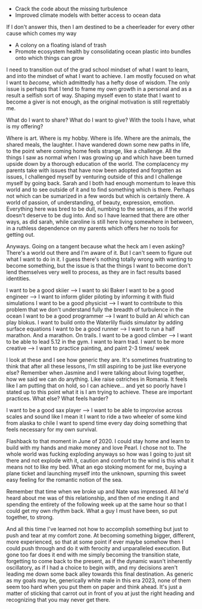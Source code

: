 - Crack the code about the missing turbulence
- Improved climate models with better access to ocean data

If I don't answer this, then I am destined to be a cheerleader for every other cause which comes my way

- A colony on a floating island of trash
- Promote ecosystem health by consolidating ocean plastic into bundles onto which things can grow

I need to transition out of the grad school mindset of what I want to learn, and into the mindset of what I want to achieve. I am mostly focused on what I want to *become*, which admittedly has a hefty dose of wisdom. The only issue is perhaps that I tend to frame my own growth in a personal and as a result a selfish sort of way. Shaping myself even to state that I want to become a giver is not enough, as the original motivation is still regrettably me. 

What do I want to share? What do I want to give? With the tools I have, what is my offering?

Where is art. Where is my hobby. Where is life. Where are the animals, the shared meals, the laughter. I have wandered down some new paths in life, to the point where coming home feels strange, like a challenge. All the things I saw as normal when I was growing up and which have been turned upside down by a thorough education of the world. The complacency my parents take with issues that have now been adopted and forgotten as issues, I challenged myself by venturing outside of this and I challenge myself by going back. Sarah and I both had enough momentum to leave this world and to see outside of it and to find something which is there. Perhaps not which can be sumarized in a few words but which is certainly there. A world of passion, of understanding, of beauty, expression, emotion. Everything here was bred to be dull, numbing to the senses, as if the world doesn't deserve to be dug into. And so I have learned that there are other ways, as did sarah, while caroline is still here living somewhere in between, in a ruthless dependence on my parents which offers her no tools for getting out. 

Anyways. Going on a tangent because what the heck am I even asking? There's a world out there and I'm aware of it. But I can't seem to figure out what I want to do in it. I guess there's nothing totally wrong with wanting to become something, but the issue is that the things I want to become don't lend themselves very well to process, as they are in fact results based identities.

I want to be a good skiier --> I want to ski Baker
I want to be a good engineer --> I want to inform glider piloting by informing it with fluid simulations
I want to be a good physicist --> I want to contribute to this problem that we don't understand fully the breadth of turbulence in the ocean
I want to be a good programmer --> I want to build an AI which can play blokus. I want to build onto the Waterlily fluids simulator by adding surface equations
I want to be a good runner --> I want to run a half marathon. And a marathon. On trails.
I want to be a good climber --> I want to be able to lead 5.12 in the gym. I want to learn trad.
I want to be more creative --> I want to practice painting, and paint 2-3 times/ week

I look at these and I see how generic they are. It's sometimes frustrating to think that after all these lessons, I'm still aspiring to be just like everyone else? Remember when Jasmine and I were talking about living together, how we said we can do anything. Like raise ostriches in Romania. It feels like I am putting that on hold, so I can achieve... and yet so poorly have I stated up to this point what it is I am trying to achieve. These are important practices. What else? What feels harder?

I want to be a good sax player --> I want to be able to improvise across scales and sound like I mean it
I want to ride a two wheeler of some kind from alaska to chile
I want to spend time every day doing something that feels necessary for my own survival. 

Flashback to that moment in June of 2020. I could stay home and learn to build with my hands and make money and love Pearl. I chose not to. The whole world was fucking exploding anyways so how was I going to just sit there and not explode with it, caution and comfort to the wind is this what it means not to like my bed. What an ego stoking moment for me, buying a plane ticket and launching myself into the unknown, spurning this sweet easy feeling for the romantic notion of the sea. 

Remember that time when we broke up and Nate was impressed. All he'd heard about me was of this relationship, and then of me ending it and spending the entirety of the following week up at the same hour so that I could get my own rhythm back. What a guy I must have been, so put together, to strong. 

And all this time I've learned not how to accomplish something but just to push and tear at my comfort zone. At becoming something bigger, different, more experienced, so that at some point if ever maybe somehow then I could push through and do it with ferocity and unparalleled execution. But gone too far does it end with me simply becoming the transition state, forgetting to come back to the present, as if the dynamic wasn't inherently oscillatory, as if I had a choice to begin with, and my decisions aren't leading me down some back alley towards this final destination. As generic as my goals may be, generically white male in this era 2023, none of them seem too hard when you put them on paper and think ahead. It's just a matter of sticking that carrot out in front of you at just the right heading and recognizing that you may never get there.
